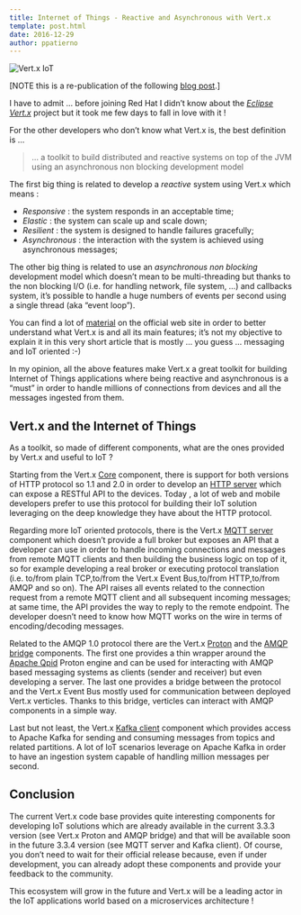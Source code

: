 ```yaml
---
title: Internet of Things - Reactive and Asynchronous with Vert.x
template: post.html
date: 2016-12-29
author: ppatierno
---
```


![Vert.x IoT](/assets/blog/vertx-iot/vertx-iot.png)

[NOTE this is a re-publication of the following [blog post](https://paolopatierno.wordpress.com/2016/12/27/internet-of-things-reactive-and-asynchronous-with-vert-x/).]

I have to admit … before joining Red Hat I didn’t know about the [*Eclipse Vert.x*](http://vertx.io/) project but it took me few days to fall in love with it !

For the other developers who don’t know what Vert.x is, the best definition is …

> … a toolkit to build distributed and reactive systems on top of the JVM using an asynchronous non blocking development model

The first big thing is related to develop a *reactive* system using Vert.x which means :

* *Responsive* : the system responds in an acceptable time;
* *Elastic* : the system can scale up and scale down;
* *Resilient* : the system is designed to handle failures gracefully;
* *Asynchronous* : the interaction with the system is achieved using asynchronous messages;

The other big thing is related to use an *asynchronous non blocking* development model which doesn’t mean to be multi-threading but thanks to the non blocking I/O (i.e. for handling network, file system, …) and callbacks system, it’s possible to handle a huge numbers of events per second using a single thread (aka “event loop”).

You can find a lot of [material](http://vertx.io/materials/) on the official web site in order to better understand what Vert.x is and all its main features; it’s not my objective to explain it in this very short article that is mostly … you guess … messaging and IoT oriented  :-)

In my opinion, all the above features make Vert.x a great toolkit for building Internet of Things applications where being reactive and asynchronous is a “must” in order to handle millions of connections from devices and all the messages ingested from them.

## Vert.x and the Internet of Things

As a toolkit, so made of different components, what are the ones provided by Vert.x and useful to IoT ?

Starting from the Vert.x [Core](https://github.com/eclipse/vert.x) component, there is support for both versions of HTTP protocol so 1.1 and 2.0 in order to develop an [HTTP server](http://vertx.io/docs/vertx-core/java/#_writing_http_servers_and_clients) which can expose a RESTful API to the devices. Today , a lot of web and mobile developers prefer to use this protocol for building their IoT solution leveraging on the deep knowledge they have about the HTTP protocol.

Regarding more IoT oriented protocols, there is the Vert.x [MQTT server](https://github.com/vert-x3/vertx-mqtt-server) component which doesn’t provide a full broker but exposes an API that a developer can use in order to handle incoming connections and messages from remote MQTT clients and then building the business logic on top of it, so for example developing a real broker or executing protocol translation (i.e. to/from plain TCP,to/from the Vert.x Event Bus,to/from HTTP,to/from AMQP and so on). The API raises all events related to the connection request from a remote MQTT client and all subsequent incoming messages; at same time, the API provides the way to reply to the remote endpoint. The developer doesn’t need to know how MQTT works on the wire in terms of encoding/decoding messages.

Related to the AMQP 1.0 protocol there are the Vert.x [Proton](https://github.com/vert-x3/vertx-proton) and the [AMQP bridge](https://github.com/vert-x3/vertx-amqp-bridge) components. The first one provides a thin wrapper around the [Apache Qpid](http://qpid.apache.org/) Proton engine and can be used for interacting with AMQP based messaging systems as clients (sender and receiver) but even developing a server. The last one provides a bridge between the protocol and the Vert.x Event Bus mostly used for communication between deployed Vert.x verticles. Thanks to this bridge, verticles can interact with AMQP components in a simple way.

Last but not least, the Vert.x [Kafka client](https://github.com/vert-x3/vertx-kafka-client) component which provides access to Apache Kafka for sending and consuming messages from topics and related partitions. A lot of IoT scenarios leverage on Apache Kafka in order to have an ingestion system capable of handling million messages per second.

## Conclusion

The current Vert.x code base provides quite interesting components for developing IoT solutions which are already available in the current 3.3.3 version (see Vert.x Proton and AMQP bridge) and that will be available soon in the future 3.3.4 version (see MQTT server and Kafka client). Of course, you don’t need to wait for their official release because, even if under development, you can already adopt these components and provide your feedback to the community.

This ecosystem will grow in the future and Vert.x will be a leading actor in the IoT applications world based on a microservices architecture !
